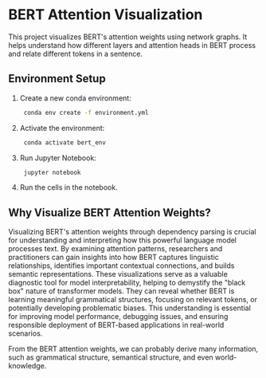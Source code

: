 # BERT Attention Visualization

This project visualizes BERT's attention weights using network graphs. It helps understand how different layers and attention heads in BERT process and relate different tokens in a sentence.

## Environment Setup

1. Create a new conda environment:
   ```bash
    conda env create -f environment.yml
   ```

2. Activate the environment:
   ```bash
    conda activate bert_env
   ```
3. Run Jupyter Notebook:
   ```bash
    jupyter notebook
   ```
4. Run the cells in the notebook.
## Why Visualize BERT Attention Weights?

Visualizing BERT's attention weights through dependency parsing is crucial for understanding and interpreting how this powerful language model processes text. By examining attention patterns, researchers and practitioners can gain insights into how BERT captures linguistic relationships, identifies important contextual connections, and builds semantic representations. These visualizations serve as a valuable diagnostic tool for model interpretability, helping to demystify the "black box" nature of transformer models. They can reveal whether BERT is learning meaningful grammatical structures, focusing on relevant tokens, or potentially developing problematic biases. This understanding is essential for improving model performance, debugging issues, and ensuring responsible deployment of BERT-based applications in real-world scenarios.

From the BERT attention weights, we can probably derive many information, such as grammatical structure, semantical structure, and even world-knowledge.


